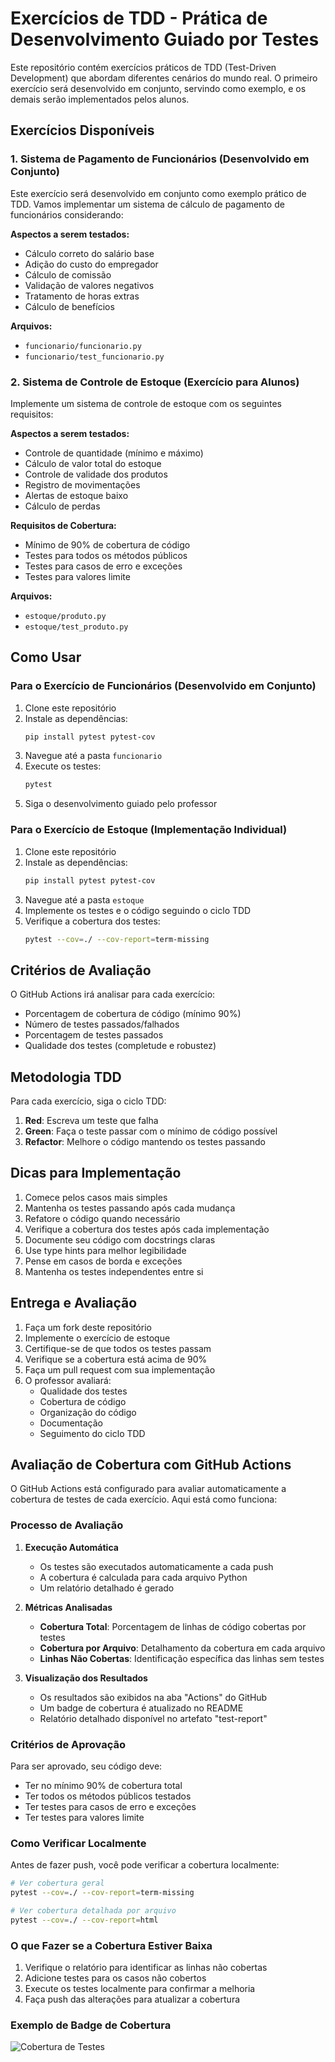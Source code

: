 # Exercícios de TDD - Prática de Desenvolvimento Guiado por Testes

Este repositório contém exercícios práticos de TDD (Test-Driven Development) que abordam diferentes cenários do mundo real. O primeiro exercício será desenvolvido em conjunto, servindo como exemplo, e os demais serão implementados pelos alunos.

## Exercícios Disponíveis

### 1. Sistema de Pagamento de Funcionários (Desenvolvido em Conjunto)
Este exercício será desenvolvido em conjunto como exemplo prático de TDD. Vamos implementar um sistema de cálculo de pagamento de funcionários considerando:

**Aspectos a serem testados:**
- Cálculo correto do salário base
- Adição do custo do empregador
- Cálculo de comissão
- Validação de valores negativos
- Tratamento de horas extras
- Cálculo de benefícios

**Arquivos:**
- `funcionario/funcionario.py`
- `funcionario/test_funcionario.py`

### 2. Sistema de Controle de Estoque (Exercício para Alunos)
Implemente um sistema de controle de estoque com os seguintes requisitos:

**Aspectos a serem testados:**
- Controle de quantidade (mínimo e máximo)
- Cálculo de valor total do estoque
- Controle de validade dos produtos
- Registro de movimentações
- Alertas de estoque baixo
- Cálculo de perdas

**Requisitos de Cobertura:**
- Mínimo de 90% de cobertura de código
- Testes para todos os métodos públicos
- Testes para casos de erro e exceções
- Testes para valores limite

**Arquivos:**
- `estoque/produto.py`
- `estoque/test_produto.py`

## Como Usar

### Para o Exercício de Funcionários (Desenvolvido em Conjunto)
1. Clone este repositório
2. Instale as dependências:
   ```bash
   pip install pytest pytest-cov
   ```
3. Navegue até a pasta `funcionario`
4. Execute os testes:
   ```bash
   pytest
   ```
5. Siga o desenvolvimento guiado pelo professor

### Para o Exercício de Estoque (Implementação Individual)
1. Clone este repositório
2. Instale as dependências:
   ```bash
   pip install pytest pytest-cov
   ```
3. Navegue até a pasta `estoque`
4. Implemente os testes e o código seguindo o ciclo TDD
5. Verifique a cobertura dos testes:
   ```bash
   pytest --cov=./ --cov-report=term-missing
   ```

## Critérios de Avaliação

O GitHub Actions irá analisar para cada exercício:
- Porcentagem de cobertura de código (mínimo 90%)
- Número de testes passados/falhados
- Porcentagem de testes passados
- Qualidade dos testes (completude e robustez)

## Metodologia TDD

Para cada exercício, siga o ciclo TDD:

1. **Red**: Escreva um teste que falha
2. **Green**: Faça o teste passar com o mínimo de código possível
3. **Refactor**: Melhore o código mantendo os testes passando

## Dicas para Implementação

1. Comece pelos casos mais simples
2. Mantenha os testes passando após cada mudança
3. Refatore o código quando necessário
4. Verifique a cobertura dos testes após cada implementação
5. Documente seu código com docstrings claras
6. Use type hints para melhor legibilidade
7. Pense em casos de borda e exceções
8. Mantenha os testes independentes entre si

## Entrega e Avaliação

1. Faça um fork deste repositório
2. Implemente o exercício de estoque
3. Certifique-se de que todos os testes passam
4. Verifique se a cobertura está acima de 90%
5. Faça um pull request com sua implementação
6. O professor avaliará:
   - Qualidade dos testes
   - Cobertura de código
   - Organização do código
   - Documentação
   - Seguimento do ciclo TDD

## Avaliação de Cobertura com GitHub Actions

O GitHub Actions está configurado para avaliar automaticamente a cobertura de testes de cada exercício. Aqui está como funciona:

### Processo de Avaliação

1. **Execução Automática**
   - Os testes são executados automaticamente a cada push
   - A cobertura é calculada para cada arquivo Python
   - Um relatório detalhado é gerado

2. **Métricas Analisadas**
   - **Cobertura Total**: Porcentagem de linhas de código cobertas por testes
   - **Cobertura por Arquivo**: Detalhamento da cobertura em cada arquivo
   - **Linhas Não Cobertas**: Identificação específica das linhas sem testes

3. **Visualização dos Resultados**
   - Os resultados são exibidos na aba "Actions" do GitHub
   - Um badge de cobertura é atualizado no README
   - Relatório detalhado disponível no artefato "test-report"

### Critérios de Aprovação

Para ser aprovado, seu código deve:
- Ter no mínimo 90% de cobertura total
- Ter todos os métodos públicos testados
- Ter testes para casos de erro e exceções
- Ter testes para valores limite

### Como Verificar Localmente

Antes de fazer push, você pode verificar a cobertura localmente:
```bash
# Ver cobertura geral
pytest --cov=./ --cov-report=term-missing

# Ver cobertura detalhada por arquivo
pytest --cov=./ --cov-report=html
```

### O que Fazer se a Cobertura Estiver Baixa

1. Verifique o relatório para identificar as linhas não cobertas
2. Adicione testes para os casos não cobertos
3. Execute os testes localmente para confirmar a melhoria
4. Faça push das alterações para atualizar a cobertura

### Exemplo de Badge de Cobertura

![Cobertura de Testes](https://img.shields.io/badge/coverage-90%25-green) 